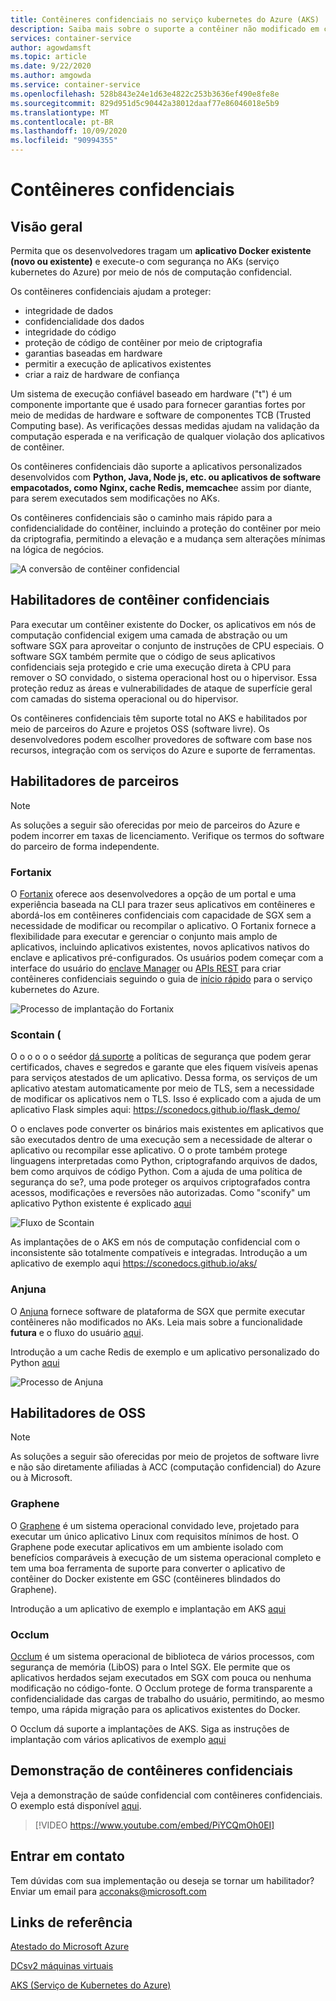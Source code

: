 ```yaml
---
title: Contêineres confidenciais no serviço kubernetes do Azure (AKS)
description: Saiba mais sobre o suporte a contêiner não modificado em contêineres confidenciais.
services: container-service
author: agowdamsft
ms.topic: article
ms.date: 9/22/2020
ms.author: amgowda
ms.service: container-service
ms.openlocfilehash: 528b843e24e1d63e4822c253b3636ef490e8fe8e
ms.sourcegitcommit: 829d951d5c90442a38012daaf77e86046018e5b9
ms.translationtype: MT
ms.contentlocale: pt-BR
ms.lasthandoff: 10/09/2020
ms.locfileid: "90994355"
---
```

# <a name="confidential-containers"></a>Contêineres confidenciais

## <a name="overview"></a>Visão geral

Permita que os desenvolvedores tragam um **aplicativo Docker existente (novo ou existente)** e execute-o com segurança no AKs (serviço kubernetes do Azure) por meio de nós de computação confidencial.

Os contêineres confidenciais ajudam a proteger:

- integridade de dados 
- confidencialidade dos dados
- integridade do código
- proteção de código de contêiner por meio de criptografia
- garantias baseadas em hardware
- permitir a execução de aplicativos existentes
- criar a raiz de hardware de confiança

Um sistema de execução confiável baseado em hardware ("t") é um componente importante que é usado para fornecer garantias fortes por meio de medidas de hardware e software de componentes TCB (Trusted Computing base). As verificações dessas medidas ajudam na validação da computação esperada e na verificação de qualquer violação dos aplicativos de contêiner.

Os contêineres confidenciais dão suporte a aplicativos personalizados desenvolvidos com **Python, Java, Node js, etc. ou aplicativos de software empacotados, como Nginx, cache Redis, memcache**e assim por diante, para serem executados sem modificações no AKs.

Os contêineres confidenciais são o caminho mais rápido para a confidencialidade do contêiner, incluindo a proteção do contêiner por meio da criptografia, permitindo a elevação e a mudança sem alterações mínimas na lógica de negócios.

![A conversão de contêiner confidencial](./media/confidential-containers/conf-con-deploy-process.jpg)


## <a name="confidential-container-enablers"></a>Habilitadores de contêiner confidenciais

Para executar um contêiner existente do Docker, os aplicativos em nós de computação confidencial exigem uma camada de abstração ou um software SGX para aproveitar o conjunto de instruções de CPU especiais. O software SGX também permite que o código de seus aplicativos confidenciais seja protegido e crie uma execução direta à CPU para remover o SO convidado, o sistema operacional host ou o hipervisor. Essa proteção reduz as áreas e vulnerabilidades de ataque de superfície geral com camadas do sistema operacional ou do hipervisor.

Os contêineres confidenciais têm suporte total no AKS e habilitados por meio de parceiros do Azure e projetos OSS (software livre). Os desenvolvedores podem escolher provedores de software com base nos recursos, integração com os serviços do Azure e suporte de ferramentas.

## <a name="partner-enablers"></a>Habilitadores de parceiros
> [!NOTE]
> As soluções a seguir são oferecidas por meio de parceiros do Azure e podem incorrer em taxas de licenciamento. Verifique os termos do software do parceiro de forma independente. 

### <a name="fortanix"></a>Fortanix

O [Fortanix](https://www.fortanix.com/) oferece aos desenvolvedores a opção de um portal e uma experiência baseada na CLI para trazer seus aplicativos em contêineres e abordá-los em contêineres confidenciais com capacidade de SGX sem a necessidade de modificar ou recompilar o aplicativo. O Fortanix fornece a flexibilidade para executar e gerenciar o conjunto mais amplo de aplicativos, incluindo aplicativos existentes, novos aplicativos nativos do enclave e aplicativos pré-configurados. Os usuários podem começar com a interface do usuário do [enclave Manager](https://em.fortanix.com/) ou [APIs REST](https://www.fortanix.com/api/em/) para criar contêineres confidenciais seguindo o guia de [início rápido](https://support.fortanix.com/hc/en-us/articles/360049658291-Fortanix-Confidential-Container-on-Azure-Kubernetes-Service) para o serviço kubernetes do Azure.

![Processo de implantação do Fortanix](./media/confidential-containers/fortanix-confidential-containers-flow.png)

### <a name="scone-scontain"></a>Scontain (

O o o o o o seédor [dá suporte](https://scontain.com/index.html?lang=en) a políticas de segurança que podem gerar certificados, chaves e segredos e garante que eles fiquem visíveis apenas para serviços atestados de um aplicativo. Dessa forma, os serviços de um aplicativo atestam automaticamente por meio de TLS, sem a necessidade de modificar os aplicativos nem o TLS. Isso é explicado com a ajuda de um aplicativo Flask simples aqui: https://sconedocs.github.io/flask_demo/  

O o enclaves pode converter os binários mais existentes em aplicativos que são executados dentro de uma execução sem a necessidade de alterar o aplicativo ou recompilar esse aplicativo. O o prote também protege linguagens interpretadas como Python, criptografando arquivos de dados, bem como arquivos de código Python. Com a ajuda de uma política de segurança do se?, uma pode proteger os arquivos criptografados contra acessos, modificações e reversões não autorizadas. Como "sconify" um aplicativo Python existente é explicado [aqui](https://sconedocs.github.io/sconify_image/)

![Fluxo de Scontain](./media/confidential-containers/scone-workflow.png)

As implantações de o AKS em nós de computação confidencial com o inconsistente são totalmente compatíveis e integradas. Introdução a um aplicativo de exemplo aqui https://sconedocs.github.io/aks/

### <a name="anjuna"></a>Anjuna

O [Anjuna](https://www.anjuna.io/) fornece software de plataforma de SGX que permite executar contêineres não modificados no AKs. Leia mais sobre a funcionalidade **futura** e o fluxo do usuário [aqui](https://www.anjuna.io/microsoft-azure-confidential-computing-aks-lp).

Introdução a um cache Redis de exemplo e um aplicativo personalizado do Python [aqui](https://www.anjuna.io/microsoft-azure-confidential-computing-aks-lp)

![Processo de Anjuna](./media/confidential-containers/anjuna-process-flow.png)

## <a name="oss-enablers"></a>Habilitadores de OSS 
> [!NOTE]
> As soluções a seguir são oferecidas por meio de projetos de software livre e não são diretamente afiliadas à ACC (computação confidencial) do Azure ou à Microsoft.  

### <a name="graphene"></a>Graphene

O [Graphene](https://grapheneproject.io/) é um sistema operacional convidado leve, projetado para executar um único aplicativo Linux com requisitos mínimos de host. O Graphene pode executar aplicativos em um ambiente isolado com benefícios comparáveis à execução de um sistema operacional completo e tem uma boa ferramenta de suporte para converter o aplicativo de contêiner do Docker existente em GSC (contêineres blindados do Graphene).

Introdução a um aplicativo de exemplo e implantação em AKS [aqui](https://graphene.readthedocs.io/en/latest/cloud-deployment.html#azure-kubernetes-service-aks)

### <a name="occlum"></a>Occlum
[Occlum](https://occlum.io/) é um sistema operacional de biblioteca de vários processos, com segurança de memória (LibOS) para o Intel SGX. Ele permite que os aplicativos herdados sejam executados em SGX com pouca ou nenhuma modificação no código-fonte. O Occlum protege de forma transparente a confidencialidade das cargas de trabalho do usuário, permitindo, ao mesmo tempo, uma rápida migração para os aplicativos existentes do Docker.

O Occlum dá suporte a implantações de AKS. Siga as instruções de implantação com vários aplicativos de exemplo [aqui](https://github.com/occlum/occlum/blob/master/docs/azure_aks_deployment_guide.md)


## <a name="confidential-containers-demo"></a>Demonstração de contêineres confidenciais
Veja a demonstração de saúde confidencial com contêineres confidenciais. O exemplo está disponível [aqui](https://github.com/Azure-Samples/confidential-container-samples/blob/main/confidential-healthcare-scone-confinf-onnx/README.md). 

> [!VIDEO https://www.youtube.com/embed/PiYCQmOh0EI]


## <a name="get-in-touch"></a>Entrar em contato

Tem dúvidas com sua implementação ou deseja se tornar um habilitador? Enviar um email para acconaks@microsoft.com

## <a name="reference-links"></a>Links de referência

[Atestado do Microsoft Azure](../attestation/overview.md)

[DCsv2 máquinas virtuais](virtual-machine-solutions.md)

[AKS (Serviço de Kubernetes do Azure)](../aks/intro-kubernetes.md)
